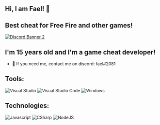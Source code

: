 ## Hi, I am Fael! 👻

## Best cheat for Free Fire and other games!
[![Discord Banner 2](https://discordapp.com/api/guilds/948332057245925416/widget.png?style=banner2)](https://discord.gg/cBX8SAtE7N)

## I'm 15 years old and I'm a game cheat developer!
-   :thought_balloon: If you need me, contact me on discord: fael#2081

## Tools:
![Visual Studio](https://img.shields.io/badge/Visual%20Studio-5C2D91.svg?style=for-the-badge&logo=visual-studio&logoColor=white)
![Visual Studio Code](https://img.shields.io/badge/Visual%20Studio%20Code-0078d7.svg?style=for-the-badge&logo=visual-studio-code&logoColor=white)
![Windows](https://img.shields.io/badge/Windows-0078D6?style=for-the-badge&logo=windows&logoColor=white)

## Technologies:
![Javascript](https://img.shields.io/badge/JavaScript-F7DF1E?style=for-the-badge&logo=javascript&logoColor=black)
![CSharp](https://img.shields.io/badge/C%23-239120?style=for-the-badge&logo=c-sharp&logoColor=white)
![NodeJS](https://img.shields.io/badge/Node.js-43853D?style=for-the-badge&logo=node.js&logoColor=white)
